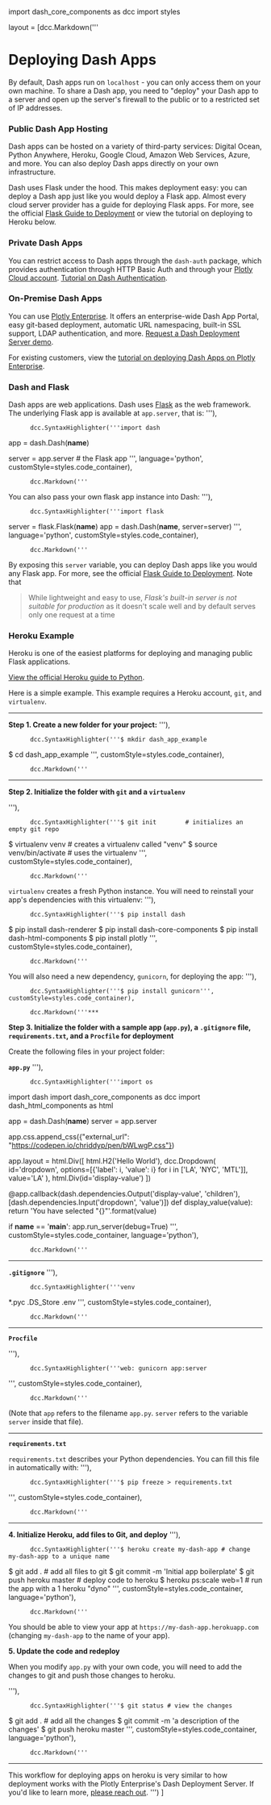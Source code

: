 import dash_core_components as dcc
import styles

layout = [dcc.Markdown('''
# Deploying Dash Apps

By default, Dash apps run on `localhost` - you can only access them on your
own machine. To share a Dash app, you need to "deploy" your Dash app to a
server and open up the server's firewall to the public or to a restricted
set of IP addresses.

### Public Dash App Hosting

Dash apps can be hosted on a variety of third-party services: Digital Ocean,
Python Anywhere, Heroku, Google Cloud, Amazon Web Services, Azure, and more.
You can also deploy Dash apps directly on your own infrastructure.

Dash uses Flask under the hood. This makes deployment easy: you can deploy
a Dash app just like you would deploy a Flask app.
Almost every cloud server provider has a guide for deploying
Flask apps. For more, see the official [Flask Guide to Deployment](http://flask.pocoo.org/docs/0.12/deploying/)
or view the tutorial on deploying to Heroku below.

### Private Dash Apps

You can restrict access to Dash apps through the `dash-auth`
package, which provides authentication through HTTP Basic Auth and through
your [Plotly Cloud account](https://plot.ly/).
[Tutorial on Dash Authentication](/authentication).

### On-Premise Dash Apps

You can use [Plotly Enterprise](https://plot.ly/products/on-premise).
It offers an enterprise-wide
Dash App Portal, easy git-based deployment, automatic URL
namespacing, built-in SSL support, LDAP authentication, and more.
[Request a Dash Deployment Server demo](https://plot.ly/products/on-premise).

For existing customers, view the
[tutorial on deploying Dash Apps on Plotly Enterprise](/deployment/on-premise).

### Dash and Flask

Dash apps are web applications. Dash uses [Flask]() as the web framework.
The underlying Flask app is available at `app.server`, that is:
'''),

          dcc.SyntaxHighlighter('''import dash

app = dash.Dash(__name__)

server = app.server # the Flask app
''', language='python', customStyle=styles.code_container),

          dcc.Markdown('''
You can also pass your own flask app instance into Dash:
'''),

          dcc.SyntaxHighlighter('''import flask

server = flask.Flask(__name__)
app = dash.Dash(__name__, server=server)
''', language='python', customStyle=styles.code_container),

          dcc.Markdown('''
By exposing this `server` variable, you can deploy Dash apps like you would
any Flask app. For more, see the official [Flask Guide to Deployment](http://flask.pocoo.org/docs/0.12/deploying/).
Note that

> While lightweight and easy to use, *Flask's built-in server is not suitable
> for production* as it doesn't scale well and by default serves only one
> request at a time

### Heroku Example

Heroku is one of the easiest platforms for deploying and managing public Flask
applications.

[View the official Heroku guide to Python](https://devcenter.heroku.com/articles/getting-started-with-python#introduction).

Here is a simple example. This example requires a Heroku account,
`git`, and `virtualenv`.

***

**Step 1. Create a new folder for your project:**
'''),

          dcc.SyntaxHighlighter('''$ mkdir dash_app_example
$ cd dash_app_example
''', customStyle=styles.code_container),

          dcc.Markdown('''

***

**Step 2. Initialize the folder with `git` and a `virtualenv`**

'''),

          dcc.SyntaxHighlighter('''$ git init        # initializes an empty git repo
$ virtualenv venv # creates a virtualenv called "venv"
$ source venv/bin/activate # uses the virtualenv
''', customStyle=styles.code_container),

          dcc.Markdown('''
`virtualenv` creates a fresh Python instance. You will need to reinstall your
app's dependencies with this virtualenv:
'''),

          dcc.SyntaxHighlighter('''$ pip install dash
$ pip install dash-renderer
$ pip install dash-core-components
$ pip install dash-html-components
$ pip install plotly
''', customStyle=styles.code_container),

          dcc.Markdown('''
You will also need a new dependency, `gunicorn`, for deploying the app:
'''),

          dcc.SyntaxHighlighter('''$ pip install gunicorn''', customStyle=styles.code_container),

          dcc.Markdown('''***
**Step 3. Initialize the folder with a sample app (`app.py`), a `.gitignore` file, `requirements.txt`, and a `Procfile` for deployment**

Create the following files in your project folder:

**`app.py`**
'''),

          dcc.SyntaxHighlighter('''import os

import dash
import dash_core_components as dcc
import dash_html_components as html


app = dash.Dash(__name__)
server = app.server

app.css.append_css({"external_url": "https://codepen.io/chriddyp/pen/bWLwgP.css"})

app.layout = html.Div([
    html.H2('Hello World'),
    dcc.Dropdown(
        id='dropdown',
        options=[{'label': i, 'value': i} for i in ['LA', 'NYC', 'MTL']],
        value='LA'
    ),
    html.Div(id='display-value')
])

@app.callback(dash.dependencies.Output('display-value', 'children'),
              [dash.dependencies.Input('dropdown', 'value')])
def display_value(value):
    return 'You have selected "{}"'.format(value)

if __name__ == '__main__':
    app.run_server(debug=True)
''', customStyle=styles.code_container, language='python'),

          dcc.Markdown('''
***

**`.gitignore`**
'''),

          dcc.SyntaxHighlighter('''venv
*.pyc
.DS_Store
.env
''', customStyle=styles.code_container),

          dcc.Markdown('''
***

**`Procfile`**

'''),

          dcc.SyntaxHighlighter('''web: gunicorn app:server
''', customStyle=styles.code_container),

          dcc.Markdown('''
(Note that `app` refers to the filename `app.py`.
`server` refers to the variable `server` inside that file).

***

**`requirements.txt`**

`requirements.txt` describes your Python dependencies.
You can fill this file in automatically with:
'''),

          dcc.SyntaxHighlighter('''$ pip freeze > requirements.txt
''', customStyle=styles.code_container),

          dcc.Markdown('''
***

**4. Initialize Heroku, add files to Git, and deploy**
'''),

          dcc.SyntaxHighlighter('''$ heroku create my-dash-app # change my-dash-app to a unique name
$ git add . # add all files to git
$ git commit -m 'Initial app boilerplate'
$ git push heroku master # deploy code to heroku
$ heroku ps:scale web=1  # run the app with a 1 heroku "dyno"
''', customStyle=styles.code_container, language='python'),

          dcc.Markdown('''
You should be able to view your app at `https://my-dash-app.herokuapp.com`
(changing `my-dash-app` to the name of your app).

**5. Update the code and redeploy**

When you modify `app.py` with your own code, you will need to add the changes
to git and push those changes to heroku.

'''),

          dcc.SyntaxHighlighter('''$ git status # view the changes
$ git add .  # add all the changes
$ git commit -m 'a description of the changes'
$ git push heroku master
''', customStyle=styles.code_container, language='python'),

          dcc.Markdown('''

***

This workflow for deploying apps on heroku is very similar to how deployment
works with the Plotly Enterprise's Dash Deployment Server.
If you'd like to learn more, [please reach out](https://plot.ly/products/on-premise).
''')
]
